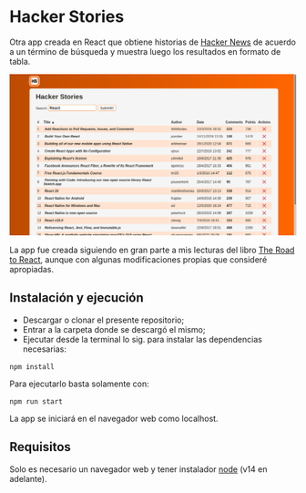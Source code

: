 # Hacker Stories

Otra app creada en React que obtiene historias de [Hacker News](https://news.ycombinator.com/) de acuerdo a un término de búsqueda y muestra luego los resultados en formato de tabla.

![Imagen](https://raw.githubusercontent.com/FedeHC/Hacker-Stories/master/src/shared/img/image-app.png)

La app fue creada siguiendo en gran parte a mis lecturas del libro [The Road to React](https://github.com/the-road-to-learn-react), aunque con algunas modificaciones propias que consideré apropiadas.

## Instalación y ejecución

* Descargar o clonar el presente repositorio;
* Entrar a la carpeta donde se descargó el mismo;
* Ejecutar desde la terminal lo sig. para instalar las dependencias necesarias:

```node
npm install
```

Para ejecutarlo basta solamente con:

```node
npm run start
```

La app se iniciará en el navegador web como localhost.

## Requisitos

Solo es necesario un navegador web y tener instalador [node](https://nodejs.org/en/) (v14 en adelante).
